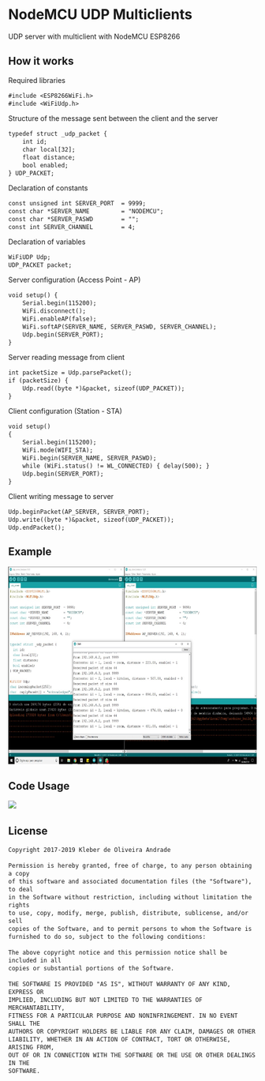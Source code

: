 # NodeMCU UDP Multiclients

UDP server with multiclient with NodeMCU ESP8266

## How it works

Required libraries

```arduino
#include <ESP8266WiFi.h>
#include <WiFiUdp.h>
```

Structure of the message sent between the client and the server

```arduino
typedef struct _udp_packet {
    int id;
    char local[32];
    float distance;
    bool enabled;
} UDP_PACKET;
```

Declaration of constants

```arduino
const unsigned int SERVER_PORT  = 9999;
const char *SERVER_NAME         = "NODEMCU";
const char *SERVER_PASWD        = "";
const int SERVER_CHANNEL        = 4;
```

Declaration of variables

```arduino
WiFiUDP Udp;
UDP_PACKET packet;
```

Server configuration (Access Point - AP)

```arduino
void setup() {
    Serial.begin(115200);
    WiFi.disconnect();
    WiFi.enableAP(false);
    WiFi.softAP(SERVER_NAME, SERVER_PASWD, SERVER_CHANNEL);
    Udp.begin(SERVER_PORT);
}
```

Server reading message from client

```arduino
int packetSize = Udp.parsePacket();
if (packetSize) {
    Udp.read((byte *)&packet, sizeof(UDP_PACKET));
}
```

Client configuration (Station - STA)

```arduino
void setup()
{
    Serial.begin(115200);
    WiFi.mode(WIFI_STA);
    WiFi.begin(SERVER_NAME, SERVER_PASWD);
    while (WiFi.status() != WL_CONNECTED) { delay(500); }
    Udp.begin(SERVER_PORT);
}
```

Client writing message to server

```arduino
Udp.beginPacket(AP_SERVER, SERVER_PORT);
Udp.write((byte *)&packet, sizeof(UDP_PACKET));
Udp.endPacket();
```

## Example

<p align="left">
  <img src="https://github.com/kleberandrade/nodemcu-udp-multiclient/blob/master/figures/sample.jpeg" height="400"/>
</p>

## Code Usage

[![](http://img.youtube.com/vi/j2EpkgpPG8g/0.jpg)](http://www.youtube.com/watch?v=j2EpkgpPG8g "")

## License

    Copyright 2017-2019 Kleber de Oliveira Andrade

    Permission is hereby granted, free of charge, to any person obtaining a copy
    of this software and associated documentation files (the "Software"), to deal
    in the Software without restriction, including without limitation the rights
    to use, copy, modify, merge, publish, distribute, sublicense, and/or sell
    copies of the Software, and to permit persons to whom the Software is
    furnished to do so, subject to the following conditions:

    The above copyright notice and this permission notice shall be included in all
    copies or substantial portions of the Software.

    THE SOFTWARE IS PROVIDED "AS IS", WITHOUT WARRANTY OF ANY KIND, EXPRESS OR
    IMPLIED, INCLUDING BUT NOT LIMITED TO THE WARRANTIES OF MERCHANTABILITY,
    FITNESS FOR A PARTICULAR PURPOSE AND NONINFRINGEMENT. IN NO EVENT SHALL THE
    AUTHORS OR COPYRIGHT HOLDERS BE LIABLE FOR ANY CLAIM, DAMAGES OR OTHER
    LIABILITY, WHETHER IN AN ACTION OF CONTRACT, TORT OR OTHERWISE, ARISING FROM,
    OUT OF OR IN CONNECTION WITH THE SOFTWARE OR THE USE OR OTHER DEALINGS IN THE
    SOFTWARE.